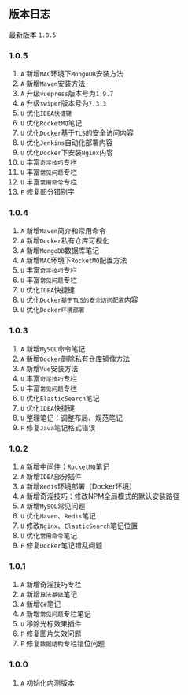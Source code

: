 ## 版本日志

最新版本 `1.0.5`

### 1.0.5

1. `A` 新增`MAC`环境下`MongoDB`安装方法
2. `A` 新增`Maven`安装方法
3. `A` 升级`vuepress`版本号为`1.9.7`
4. `A` 升级`swiper`版本号为`7.3.3`
5. `U` 优化`IDEA快捷键`
6. `U` 优化`RocketMQ`笔记
7. `U` 优化`Docker`基于`TLS`的安全访问内容
8. `U` 优化`Jenkins`自动化部署内容
9. `U` 优化`Docker`下安装`Nginx`内容
10. `U` 丰富`奇淫技巧`专栏
11. `U` 丰富`常见问题`专栏
12. `U` 丰富`常用命令`专栏
13. `F` 修复部分错别字

### 1.0.4

1. `A` 新增`Maven`简介和常用命令
2. `A` 新增`Docker`私有仓库可视化
3. `A` 新增`MongoDB`数据库笔记
4. `A` 新增`MAC`环境下`RocketMQ`配置方法
5. `U` 丰富`奇淫技巧`专栏
6. `U` 丰富`常见问题`专栏
7. `U` 优化`IDEA`快捷键
8. `U` 优化`Docker基于TLS的安全访问配置`内容
9. `U` 优化`Docker环境部署`

### 1.0.3

1. `A` 新增`MySQL`命令笔记
2. `A` 新增`Docker`删除私有仓库镜像方法
3. `A` 新增`Vue`安装方法
4. `U` 丰富`奇淫技巧`专栏
5. `U` 丰富`常见问题`专栏
6. `U` 优化`ElasticSearch`笔记
7. `U` 优化`IDEA`快捷键
8. `U` 整理笔记：调整布局、规范笔记
9. `F` 修复`Java`笔记格式错误

### 1.0.2

1. `A` 新增中间件：`RocketMQ`笔记
2. `A` 新增`IDEA`部分插件
3. `A` 新增`Redis`环境部署（Docker环境）
4. `A` 新增奇淫技巧：修改NPM全局模式的默认安装路径
5. `A` 新增`MySQL`常见问题
6. `U` 优化`Maven`、`Redis`笔记
7. `U` 修改`Nginx`、`ElasticSearch`笔记位置
8. `U` 优化`常用命令`笔记
9. `F` 修复`Docker`笔记错乱问题

### 1.0.1

1. `A` 新增奇淫技巧专栏
2. `A` 新增`算法基础`笔记
3. `A` 新增`C#`笔记
4. `A` 新增`常见问题`专栏笔记
5. `U` 移除光标效果插件
6. `F` 修复图片失效问题
7. `F` 修复`数据结构`专栏错位问题

### 1.0.0

1. `A` 初始化内测版本
